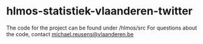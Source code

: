 # hlmos-statistiek-vlaanderen-twitter
The code for the project can be found under /hlmos/src
For questions about the code, contact michael.reusens@vlaanderen.be
